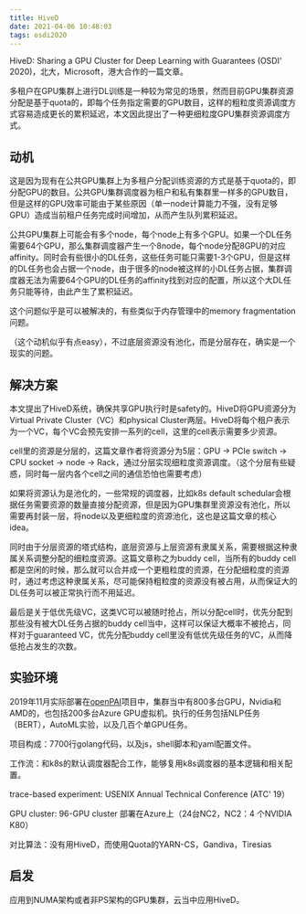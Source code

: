 ```yaml
---
title: HiveD
date: 2021-04-06 10:48:03
tags: osdi2020
---
```

HiveD: Sharing a GPU Cluster for Deep Learning with Guarantees (OSDI' 2020)，北大，Microsoft，港大合作的一篇文章。

多租户在GPU集群上进行DL训练是一种较为常见的场景，然而目前GPU集群资源分配是基于quota的，即每个任务指定需要的GPU数目，这样的粗粒度资源调度方式容易造成更长的累积延迟，本文因此提出了一种更细粒度GPU集群资源调度方式。

<!-- more -->

## 动机

这是因为现有在公共GPU集群上为多租户分配训练资源的方式是基于quota的，即分配GPU的数目。公共GPU集群调度器为租户和私有集群里一样多的GPU数目，但是这样的GPU效率可能由于某些原因（单一node计算能力不强，没有足够GPU）造成当前租户任务完成时间增加，从而产生队列累积延迟。

公共GPU集群上可能会有多个node，每个node上有多个GPU。如果一个DL任务需要64个GPU，那么集群调度器产生一个8node，每个node分配8GPU的对应affinity。同时会有些很小的DL任务，这些任务可能只需要1-3个GPU，但是这样的DL任务也会占据一个node，由于很多的node被这样的小DL任务占据，集群调度器无法为需要64个GPU的DL任务的affinity找到对应的配置，所以这个大DL任务只能等待，由此产生了累积延迟。

这个问题似乎是可以被解决的，有些类似于内存管理中的memory fragmentation问题。

（这个动机似乎有点easy），不过底层资源没有池化，而是分层存在，确实是一个现实的问题。

## 解决方案

本文提出了HiveD系统，确保共享GPU执行时是safety的。HiveD将GPU资源分为Virtual Private Cluster（VC）和physical Cluster两层。HiveD将每个租户表示为一个VC，每个VC会预先安排一系列的cell，这里的cell表示需要多少资源。

cell里的资源是分层的，这篇文章作者将资源分为5层：GPU -> PCIe switch -> CPU socket -> node -> Rack，通过分层实现细粒度资源调度。（这个分层有些疑惑，同时每一层内各个cell之间的通信恐怕也需要考虑）

如果将资源认为是池化的，一些常规的调度器，比如k8s default schedular会根据任务需要资源的数量直接分配资源，但是因为GPU集群里资源没有池化，所以需要再封装一层，将node以及更细粒度的资源池化，这也是这篇文章的核心idea。

同时由于分层资源的塔式结构，底层资源与上层资源有隶属关系，需要根据这种隶属关系调整分配的细粒度资源。这篇文章称之为buddy cell，当所有的buddy cell都是空闲的时候，那么就可以合并成一个更粗粒度的资源，在分配细粒度的资源时，通过考虑这种隶属关系，尽可能保持粗粒度的资源没有被占用，从而保证大的DL任务可以被正常执行而不用延迟。

最后是关于低优先级VC，这类VC可以被随时抢占，所以分配cell时，优先分配到那些没有被大DL任务占据的buddy cell当中，这样可以保证大概率不被抢占，同样对于guaranteed VC，优先分配buddy cell里没有低优先级任务的VC，从而降低抢占发生的次数。

## 实验环境

2019年11月实际部署在[openPAI](https://github.com/microsoft/pai)项目中，集群当中有800多台GPU，Nvidia和AMD的，也包括200多台Azure GPU虚拟机。执行的任务包括NLP任务（BERT），AutoML实验，以及几百个单GPU任务。

项目构成：7700行golang代码，以及js，shell脚本和yaml配置文件。

工作流：和k8s的默认调度器配合工作，能够复用k8s调度器的基本逻辑和相关配置。

trace-based experiment: USENIX Annual Technical Conference (ATC' 19）

GPU cluster: 96-GPU cluster 部署在Azure上（24台NC2，NC2：4 个NVIDIA K80）

对比算法：没有用HiveD，而使用Quota的YARN-CS，Gandiva，Tiresias

## 启发

应用到NUMA架构或者非PS架构的GPU集群，云当中应用HiveD。
